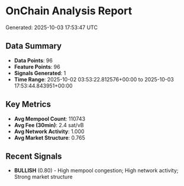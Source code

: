# OnChain Analysis Report
Generated: 2025-10-03 17:53:47 UTC

## Data Summary
- **Data Points**: 96
- **Feature Points**: 96
- **Signals Generated**: 1
- **Time Range**: 2025-10-02 03:53:22.812576+00:00 to 2025-10-03 17:53:44.843951+00:00

## Key Metrics
- **Avg Mempool Count**: 110743
- **Avg Fee (30min)**: 2.4 sat/vB
- **Avg Network Activity**: 1.000
- **Avg Market Structure**: 0.765

## Recent Signals
- **BULLISH** (0.80) - High mempool congestion; High network activity; Strong market structure
